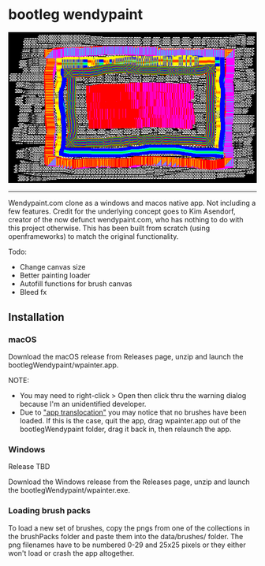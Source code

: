 # bootleg wendypaint

![title img](https://github.com/mccap079/wpainter/blob/master/bin/data/paintings/title.png?raw=true)

---

Wendypaint.com clone as a windows and macos native app. Not including a few features. Credit for the underlying concept goes to Kim Asendorf, creator of the now defunct wendypaint.com, who has nothing to do with this project otherwise. This has been built from scratch (using openframeworks) to match the original functionality.

Todo:
 - Change canvas size
 - Better painting loader
 - Autofill functions for brush canvas
 - Bleed fx

## Installation

### macOS

Download the macOS release from Releases page, unzip and launch the bootlegWendypaint/wpainter.app.

NOTE:
 - You may need to right-click > Open then click thru the warning dialog because I'm an unidentified developer.
 - Due to ["app translocation"](https://lapcatsoftware.com/articles/app-translocation.html) you may notice that no brushes have been loaded. If this is the case, quit the app, drag wpainter.app out of the bootlegWendypaint folder, drag it back in, then relaunch the app.

### Windows

Release TBD

Download the Windows release from the Releases page, unzip and launch the bootlegWendypaint/wpainter.exe.

### Loading brush packs

To load a new set of brushes, copy the pngs from one of the collections in the brushPacks folder and paste them into the data/brushes/ folder. The png filenames have to be numbered 0-29 and 25x25 pixels or they either won't load or crash the app altogether.


